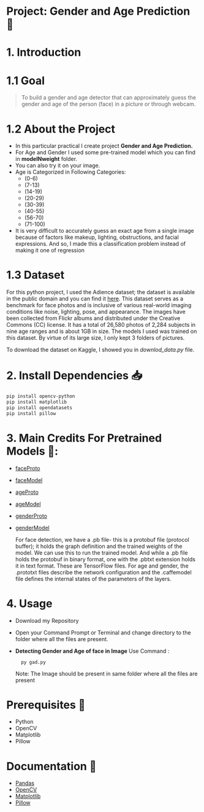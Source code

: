 # Project: Gender and Age Prediction 🏹

# 1. Introduction

# 1.1   Goal

> To build a gender and age detector that can approximately guess the gender and age of the person (face) in a picture or through webcam.

# 1.2   About the Project

* In this particular practical I create project **Gender and Age Prediction.**
* For Age and Gender I used some pre-trained model which you can find in **modelNweight** folder.
* You can also try it on your image.
* Age is Categorized in Following Categories:
  * (0-6)
  * (7-13)
  * (14-19)
  * (20-29)
  * (30-39)
  * (40-55)
  * (56-70)
  * (71-100)
* It is very difficult to accurately guess an exact age from a single image because of factors like makeup, lighting, obstructions, and facial expressions. And so, I made this a classification problem instead of making it one of regression

# 1.3  Dataset

For this python project, I used the Adience dataset; the dataset is available in the public domain and you can find it [here](https://www.kaggle.com/ttungl/adience-benchmark-gender-and-age-classification). This dataset serves as a benchmark for face photos and is inclusive of various real-world imaging conditions like noise, lighting, pose, and appearance. The images have been collected from Flickr albums and distributed under the Creative Commons (CC) license. It has a total of 26,580 photos of 2,284 subjects in nine age ranges and is about 1GB in size. The models I used was trained on this dataset. By virtue of its large size, I only kept 3 folders of pictures.

To download the dataset on Kaggle, I showed you in *downlod_data.py*  file.

# 2.  Install Dependencies 📥

```bash
pip install opencv-python
pip install matplotlib
pip install opendatasets
pip install pillow
```

# 3. Main Credits For Pretrained Models 🌟:

- [faceProto](https://github.com/opencv/opencv/blob/master/samples/dnn/face_detector/opencv_face_detector.pbtxt)
- [faceModel](https://github.com/spmallick/learnopencv/blob/master/AgeGender/opencv_face_detector_uint8.pb)
- [ageProto](https://github.com/spmallick/learnopencv/blob/master/AgeGender/age_deploy.prototxt)
- [ageModel](https://github.com/GilLevi/AgeGenderDeepLearning/blob/master/models/age_net.caffemodel)
- [genderProto](https://github.com/spmallick/learnopencv/blob/master/AgeGender/gender_deploy.prototxt)
- [genderModel](https://github.com/eveningglow/age-and-gender-classification/blob/master/model/gender_net.caffemodel)

  For face detection, we have a .pb file- this is a protobuf file (protocol buffer); it holds the graph definition and the trained weights of the model. We can use this to run the trained model. And while a .pb file holds the protobuf in binary format, one with the .pbtxt extension holds it in text format. These are TensorFlow files. For age and gender, the .prototxt files describe the network configuration and the .caffemodel file defines the internal states of the parameters of the layers.

# 4. Usage

* Download my Repository
* Open your Command Prompt or Terminal and change directory to the folder where all the files are present.
* **Detecting Gender and Age of face in Image** Use Command :

  ```
    py gad.py
  ```

  Note: The Image should be present in same folder where all the files are present

# Prerequisites 🚀

* Python
* OpenCV
* Matplotlib
* Pillow

# Documentation 🎯

* [Pandas](https://pandas.pydata.org/docs/)
* [OpenCV](https://opencv.org/)
* [Matplotlib](https://matplotlib.org/stable/contents.html)
* [Pillow](https://pillow.readthedocs.io/en/stable/index.html)

